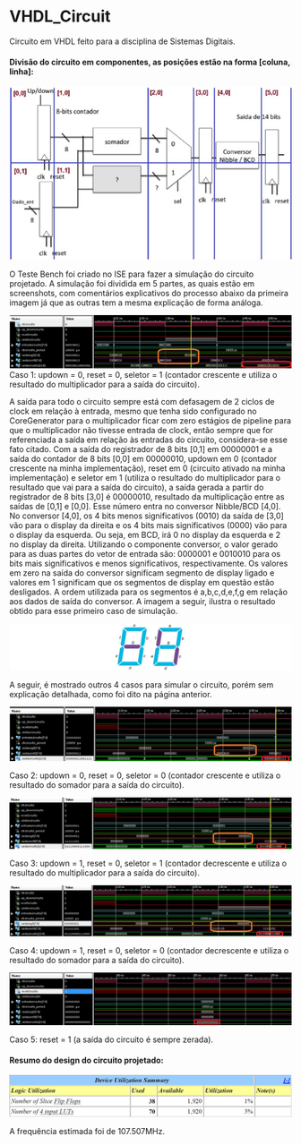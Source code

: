 # VHDL_Circuit
Circuito em VHDL feito para a disciplina de Sistemas Digitais.

#### Divisão do circuito em componentes, as posições estão na forma [coluna, linha]:

![Divisão do circuito](resources/fig01.jpg)

O Teste Bench foi criado no ISE para fazer a simulação do circuito projetado. 
A simulação foi dividida em 5 partes, as quais estão em screenshots, com comentários explicativos do processo abaixo da primeira imagem já que as outras tem a mesma explicação de forma análoga.

![Caso 1: updown = 0, reset = 0, seletor = 1 (contador crescente e utiliza o resultado do multiplicador para a saída do circuito).)](resources/fig02.jpg)
Caso 1: updown = 0, reset = 0, seletor = 1 (contador crescente e utiliza o resultado do multiplicador para a saída do circuito).

A saída para todo o circuito sempre está com defasagem de 2 ciclos de clock em relação à entrada, mesmo que tenha sido configurado no CoreGenerator para o multiplicador ficar com zero estágios de pipeline para que o multiplicador não tivesse entrada de clock, então sempre que for referenciada a saída em relação às entradas do circuito, considera-se esse fato citado. 
Com a saída do registrador de 8 bits [0,1] em 00000001 e a saída do contador de 8 bits [0,0] em 00000010, updown em 0 (contador crescente na minha implementação), reset em 0 (circuito ativado na minha implementação) e seletor em 1 (utiliza o resultado do multiplicador para o resultado que vai para a saída do circuito), a saída gerada a partir do registrador de 8 bits [3,0] é 00000010, resultado da multiplicação entre as saídas de [0,1] e [0,0].
Esse número entra no conversor Nibble/BCD [4,0]. No conversor [4,0], os 4 bits menos significativos (0010) da saída de [3,0] vão para o display da direita e os 4 bits mais significativos (0000) vão para o display da esquerda. 
Ou seja, em BCD, irá 0 no display da esquerda e 2 no display da direita. Utilizando o componente conversor, o valor gerado para as duas partes do vetor de entrada são: 0000001 e 0010010 para os bits mais significativos e menos significativos, respectivamente. 
Os valores em zero na saída do conversor
significam segmento de display ligado e valores em 1 significam que os segmentos de display em questão estão desligados. 
A ordem utilizada para os segmentos é a,b,c,d,e,f,g em relação aos dados de saída do conversor. A imagem a seguir, ilustra o resultado obtido para esse primeiro caso de simulação.

![Display](resources/fig03.jpg)

A seguir, é mostrado outros 4 casos para simular o circuito, porém sem explicação detalhada, como foi dito na página anterior.

![Caso 2](resources/fig04.jpg)

Caso 2: updown = 0, reset = 0, seletor = 0 (contador crescente e utiliza o resultado do somador para a saída do circuito).

![Caso 3](resources/fig05.jpg)

Caso 3: updown = 1, reset = 0, seletor = 1 (contador decrescente e utiliza o resultado do multiplicador para a saída do circuito).

![Caso 4](resources/fig06.jpg)

Caso 4: updown = 1, reset = 0, seletor = 0 (contador decrescente e utiliza o resultado do somador para a saída do circuito).

![Caso 5](resources/fig07.jpg)

Caso 5: reset = 1 (a saída do circuito é sempre zerada).

#### Resumo do design do circuito projetado:

![Resumo](resources/fig08.jpg)

A frequência estimada foi de 107.507MHz.








